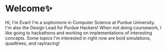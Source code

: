 # Welcome✨ 

Hi, I'm Evan! I'm a sophomore in Computer Science at Purdue University. I'm also the Design Lead for Purdue Hackers! When not doing coursework, I like going to hackathons and working on implementations of interesting concepts. Some topics I'm interested in right now are boid simulations, quadtrees, and raytracing!
<!--
**fuzzyhappy/fuzzyhappy** is a ✨ _special_ ✨ repository because its `README.md` (this file) appears on your GitHub profile.

Here are some ideas to get you started:

- 🔭 I’m currently working on ...
- 🌱 I’m currently learning ...
- 👯 I’m looking to collaborate on ...
- 🤔 I’m looking for help with ...
- 💬 Ask me about ...
- 📫 How to reach me: ...
- 😄 Pronouns: ...
- ⚡ Fun fact: ...
-->
